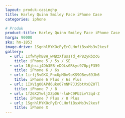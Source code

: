 ```yaml
---
layout: produk-casinghp
title: Harley Quinn Smiley Face iPhone Case
categories: iphone

# Produk
product-title: Harley Quinn Smiley Face iPhone Case
harga: 90000
sku: hn-1853
image-drive: 1SgnhlMYKOcPyErCLHnfiBsxMs3v2kesf
gallery:
  - url: 1xfwhyhB8H_wMBzXfussTd_4P82yRbzcG
    title: iPhone 5 / 5s / SE
  - url: 1Bjhsij4Dh3EB-eDOLsGRkyc970pjF359
    title: iPhone 6 / 6s
  - url: 1irfj5vGKX_PnxUpM0m9oKS9OBes69Jh6
    title: iPhone 6 Plus / 6s Plus
  - url: 1IXVig00APd6uko07mNM7JJSbtVxDZ0Tl
    title: iPhone 7 / 8
  - url: 1fZ6X2YwljXZpD6r-luHC9Pb2ivY3qd-Z
    title: iPhone 7 Plus / 8 Plus
  - url: 1SgnhlMYKOcPyErCLHnfiBsxMs3v2kesf
    title: iPhone X
---
```

